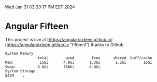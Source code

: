 Wed Jan 31 03:30:17 PM EST 2024

# Angular Fifteen


This project is live at [https://angularsixteen.github.io](https://angularsixteen.github.io "fifteen!") thanks to Github.

```bash
System Memory
               total        used        free      shared  buff/cache   available
Mem:            15Gi       4.8Gi       1.3Gi       1.2Gi        10Gi        10Gi
Swap:          8.0Gi       768Ki       8.0Gi
System Storage
547M	.
```
